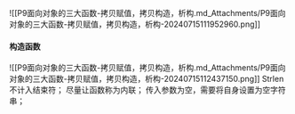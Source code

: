 ![[P9面向对象的三大函数-拷贝赋值，拷贝构造，析构.md_Attachments/P9面向对象的三大函数-拷贝赋值，拷贝构造，析构-20240715111952960.png]]
#### 构造函数
![[P9面向对象的三大函数-拷贝赋值，拷贝构造，析构.md_Attachments/P9面向对象的三大函数-拷贝赋值，拷贝构造，析构-20240715112437150.png]]
Strlen 不计入结束符；
尽量让函数称为内联；
传入参数为空，需要将自身设置为空字符串；
